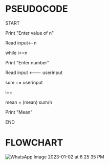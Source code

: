 # PSEUDOCODE
START


Print "Enter value of n"


Read input<--n


while i<=n


Print "Enter number"


Read input <--- userinput


sum += userinput


i++


mean = (mean) sum/n


Print "Mean"


END

# FLOWCHART
![WhatsApp Image 2023-01-02 at 6 25 35 PM](https://user-images.githubusercontent.com/117601111/210237523-a841724e-0383-47d7-a37d-96dd52e60090.jpeg)



